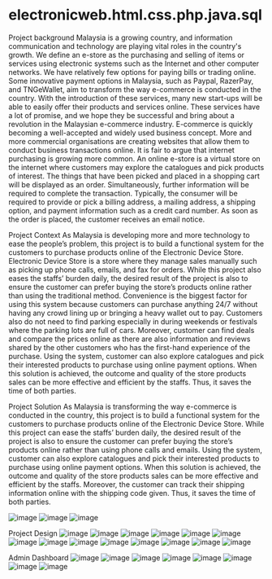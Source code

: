 # electronicweb.html.css.php.java.sql

Project background 
Malaysia is a growing country, and information communication and technology are playing vital roles in the country's growth. We define an e-store as the purchasing and selling of items or services using electronic systems such as the Internet and other computer networks. We have relatively few options for paying bills or trading online. Some innovative payment options in Malaysia, such as Paypal, RazerPay, and TNGeWallet, aim to transform the way e-commerce is conducted in the country. With the introduction of these services, many new start-ups will be able to easily offer their products and services online. 
These services have a lot of promise, and we hope they be successful and bring about a revolution in the Malaysian e-commerce industry. E-commerce is quickly becoming a well-accepted and widely used business concept. More and more commercial organisations are creating websites that allow them to conduct business transactions online. It is fair to argue that internet purchasing is growing more common. 
An online e-store is a virtual store on the internet where customers may explore the catalogues and pick products of interest. The things that have been picked and placed in a shopping cart will be displayed as an order. Simultaneously, further information will be required to complete the transaction. Typically, the consumer will be required to provide or pick a billing address, a mailing address, a shipping option, and payment information such as a credit card number. As soon as the order is placed, the customer receives an email notice.

Project Context
As Malaysia is developing more and more technology to ease the people’s problem, this project is to build a functional system for the customers to purchase products online of the Electronic Device Store. Electronic Device Store is a store where they manage sales manually such as picking up phone calls, emails, and fax for orders. While this project also eases the staffs’ burden daily, the desired result of the project is also to ensure the customer can prefer buying the store’s products online rather than using the traditional method. Convenience is the biggest factor for using this system because customers can purchase anything 24/7 without having any crowd lining up or bringing a heavy wallet out to pay. Customers also do not need to find parking especially in during weekends or festivals where the parking lots are full of cars. Moreover, customer can find deals and compare the prices online as there are also information and reviews shared by the other customers who has the first-hand experience of the purchase. Using the system, customer can also explore catalogues and pick their interested products to purchase using online payment options. When this solution is achieved, the outcome and quality of the store products sales can be more effective and efficient by the staffs. Thus, it saves the time of both parties.

Project Solution
As Malaysia is transforming the way e-commerce is conducted in the country, this project is to build a functional system for the customers to purchase products online of the Electronic Device Store. While this project can ease the staffs’ burden daily, the desired result of the project is also to ensure the customer can prefer buying the store’s products online rather than using phone calls and emails. Using the system, customer can also explore catalogues and pick their interested products to purchase using online payment options. When this solution is achieved, the outcome and quality of the store products sales can be more effective and efficient by the staffs. Moreover, the customer can track their shipping information online with the shipping code given. Thus, it saves the time of both parties.

![image](https://user-images.githubusercontent.com/74132232/195016441-550dff19-1654-46f6-b512-b858139d43a2.png)
![image](https://user-images.githubusercontent.com/74132232/195016455-13cff2cd-8d2a-4815-82d7-95cf6da213cc.png)
![image](https://user-images.githubusercontent.com/74132232/195016532-962e8a7e-f10d-4ae3-8dc7-fc4495b677bd.png)

Project Design
![image](https://user-images.githubusercontent.com/74132232/195016598-6beef577-f7b0-4473-b277-75ff96b61e62.png)
![image](https://user-images.githubusercontent.com/74132232/195016621-f183aaff-0ab9-4174-8e7f-a0d129efdc04.png)
![image](https://user-images.githubusercontent.com/74132232/195016665-595b21e0-9f4a-4312-8023-d14aba20e069.png)
![image](https://user-images.githubusercontent.com/74132232/195016683-bb446454-8862-43cb-b446-09d71eb2b5c9.png)
![image](https://user-images.githubusercontent.com/74132232/195016705-316679eb-71a6-47d6-8bd1-3c34e722083f.png)
![image](https://user-images.githubusercontent.com/74132232/195016737-e3b1d070-a14f-42cf-9dc4-093726a04b14.png)
![image](https://user-images.githubusercontent.com/74132232/195016753-44335850-058f-4085-a83f-a88768740fb3.png)
![image](https://user-images.githubusercontent.com/74132232/195016769-a67458f3-adf8-466a-8743-e9979a2c449b.png)
![image](https://user-images.githubusercontent.com/74132232/195016790-e141fd8d-07c2-4201-a75f-092dd0bc09cf.png)
![image](https://user-images.githubusercontent.com/74132232/195016806-e616e409-503a-4489-a6a9-1486b7ce3f45.png)
![image](https://user-images.githubusercontent.com/74132232/195016818-b4af29a4-5cb9-48ce-ad51-f6bae7d6dbf4.png)
![image](https://user-images.githubusercontent.com/74132232/195016853-709131ac-9506-4bad-b906-14862b09b120.png)
![image](https://user-images.githubusercontent.com/74132232/195016872-c84fe55c-c480-4607-8d7c-db4b87574309.png)
![image](https://user-images.githubusercontent.com/74132232/195016891-a792fa50-a4a6-43bb-80ae-b538d47ce547.png)

Admin Dashboard
![image](https://user-images.githubusercontent.com/74132232/195016924-1feaf536-795b-49f9-adb4-1efbb33fe54b.png)
![image](https://user-images.githubusercontent.com/74132232/195016934-b8d80cbf-bd71-4855-904a-2d3ff1aa0f7d.png)
![image](https://user-images.githubusercontent.com/74132232/195016949-d6e60dbc-9882-4a8a-9e52-0da2a4d27add.png)
![image](https://user-images.githubusercontent.com/74132232/195016979-85670c3a-f226-40bc-87e7-fb406aa9e68a.png)
![image](https://user-images.githubusercontent.com/74132232/195016998-2081f3cf-46b0-42af-9e12-09339daee8a4.png)
![image](https://user-images.githubusercontent.com/74132232/195017011-1265f536-ee9a-46be-9434-f39d1188286d.png)
![image](https://user-images.githubusercontent.com/74132232/195017030-3c6f04b4-dda8-4fef-82de-5846d0bbc426.png)
![image](https://user-images.githubusercontent.com/74132232/195017048-d0fa1a14-541a-4ec9-8bbb-5bca5260b0b6.png)

